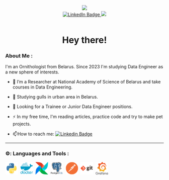 <div id="header" align="center">
  <img src="https://media.giphy.com/media/v1.Y2lkPTc5MGI3NjExYThjbjdmdWxoNjN5YXlqaDkzMzVvbGg5bXQ5bTU1NGloOXk2bGZqeiZlcD12MV9pbnRlcm5hbF9naWZfYnlfaWQmY3Q9cw/zhYSVCirREeIZtONCI/giphy.gif" width="250"/>
<div id="badges">
    <a href="https://www.linkedin.com/in/alex-pyshko/">
      <img src="https://img.shields.io/badge/LinkedIn-blue?style=for-the-badge&logo=linkedin&logoColor=white" alt="LinkedIn Badge"/>
    </a>
    <a href="https://www.instagram.com/alexander_pyshko/">
      <img src="https://img.shields.io/badge/Instagram-E4405F?style=for-the-badge&logo=instagram&logoColor=white"/>
    </a>
  </div>
  <img src="https://komarev.com/ghpvc/?username=AlexanderPyshko&style=flat&color=e8b600" alt=""/>
  <h1>
      Hey there!
  </h1>
</div>



### About Me :
I'm an Ornithologist from Belarus. Since 2023 I'm studying Data Engineer as a new sphere of interests.
- :telescope: I’m a Researcher at National Academy of Science of Belarus and take courses in Data Engineering.
  
- :seedling: Studying gulls in urban area in Belarus.

- :mega: Looking for a Trainee or Junior Data Engineer positions.

- :zap: In my free time, I'm reading articles, practice code and try to make pet projects.

- :mailbox:How to reach me: [![Linkedin Badge](https://img.shields.io/badge/alex-pyshko-blue?style=flat&logo=Linkedin&logoColor=white)](https://www.linkedin.com/in/alex-pyshko) 
---

### ⚙️: Languages and Tools :
<div>
  <img src="https://github.com/devicons/devicon/blob/master/icons/python/python-original.svg" title="Python" alt="Python" width="40" height="40"/>&nbsp;
  <img src="https://github.com/devicons/devicon/blob/master/icons/docker/docker-plain-wordmark.svg" title="Docker" alt="Docker" width="40" height="40"/>&nbsp;
  <img src="https://github.com/devicons/devicon/blob/master/icons/apacheairflow/apacheairflow-original.svg" title="Airflow" alt="Airflow" width="40" height="40"/>&nbsp;
  <img src="https://github.com/devicons/devicon/blob/master/icons/postgresql/postgresql-original-wordmark.svg" title="Postgresql" alt="Postgresql" width="40" height="40"/>&nbsp;
  <img src="https://github.com/devicons/devicon/blob/master/icons/postman/postman-original.svg" title="Postman" alt="Postman" width="40" height="40"/>&nbsp;
  <img src="https://github.com/devicons/devicon/blob/master/icons/git/git-original-wordmark.svg" title="Git" alt="Git" width="40" height="40"/>&nbsp;
  <img src="https://github.com/devicons/devicon/blob/master/icons/grafana/grafana-original-wordmark.svg" title="Grafana" alt="Grafana" width="40" height="40"/>&nbsp;
 



